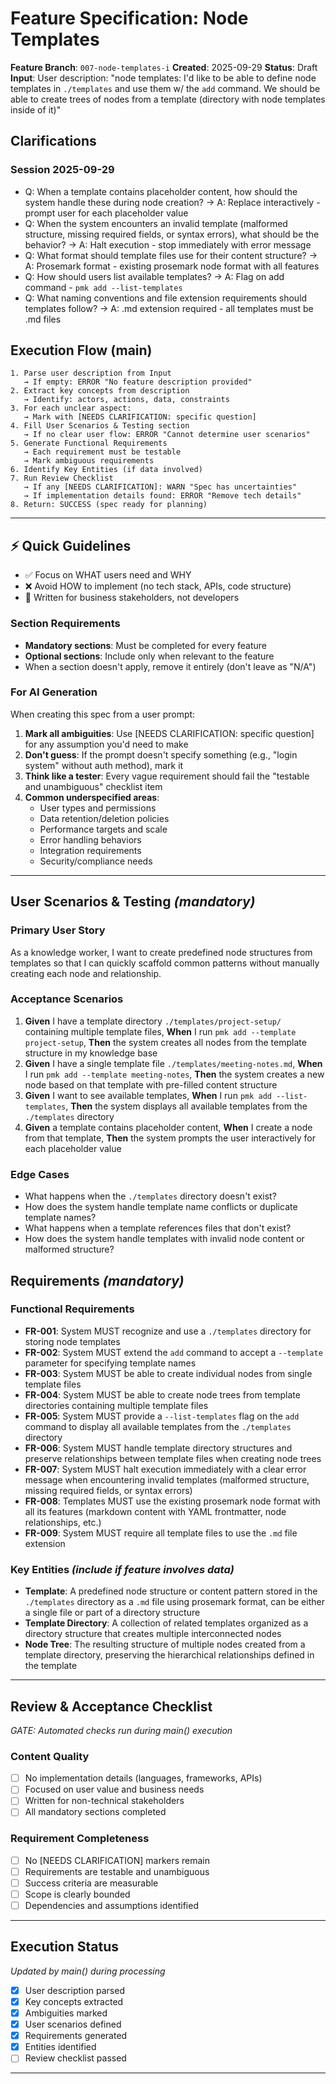 # Feature Specification: Node Templates

**Feature Branch**: `007-node-templates-i`
**Created**: 2025-09-29
**Status**: Draft
**Input**: User description: "node templates: I'd like to be able to define node templates in `./templates` and use them w/ the `add` command. We should be able to create trees of nodes from a template (directory with node templates inside of it)"

## Clarifications

### Session 2025-09-29
- Q: When a template contains placeholder content, how should the system handle these during node creation? → A: Replace interactively - prompt user for each placeholder value
- Q: When the system encounters an invalid template (malformed structure, missing required fields, or syntax errors), what should be the behavior? → A: Halt execution - stop immediately with error message
- Q: What format should template files use for their content structure? → A: Prosemark format - existing prosemark node format with all features
- Q: How should users list available templates? → A: Flag on add command - `pmk add --list-templates`
- Q: What naming conventions and file extension requirements should templates follow? → A: .md extension required - all templates must be .md files

## Execution Flow (main)
```
1. Parse user description from Input
   → If empty: ERROR "No feature description provided"
2. Extract key concepts from description
   → Identify: actors, actions, data, constraints
3. For each unclear aspect:
   → Mark with [NEEDS CLARIFICATION: specific question]
4. Fill User Scenarios & Testing section
   → If no clear user flow: ERROR "Cannot determine user scenarios"
5. Generate Functional Requirements
   → Each requirement must be testable
   → Mark ambiguous requirements
6. Identify Key Entities (if data involved)
7. Run Review Checklist
   → If any [NEEDS CLARIFICATION]: WARN "Spec has uncertainties"
   → If implementation details found: ERROR "Remove tech details"
8. Return: SUCCESS (spec ready for planning)
```

---

## ⚡ Quick Guidelines
- ✅ Focus on WHAT users need and WHY
- ❌ Avoid HOW to implement (no tech stack, APIs, code structure)
- 👥 Written for business stakeholders, not developers

### Section Requirements
- **Mandatory sections**: Must be completed for every feature
- **Optional sections**: Include only when relevant to the feature
- When a section doesn't apply, remove it entirely (don't leave as "N/A")

### For AI Generation
When creating this spec from a user prompt:
1. **Mark all ambiguities**: Use [NEEDS CLARIFICATION: specific question] for any assumption you'd need to make
2. **Don't guess**: If the prompt doesn't specify something (e.g., "login system" without auth method), mark it
3. **Think like a tester**: Every vague requirement should fail the "testable and unambiguous" checklist item
4. **Common underspecified areas**:
   - User types and permissions
   - Data retention/deletion policies
   - Performance targets and scale
   - Error handling behaviors
   - Integration requirements
   - Security/compliance needs

---

## User Scenarios & Testing *(mandatory)*

### Primary User Story
As a knowledge worker, I want to create predefined node structures from templates so that I can quickly scaffold common patterns without manually creating each node and relationship.

### Acceptance Scenarios
1. **Given** I have a template directory `./templates/project-setup/` containing multiple template files, **When** I run `pmk add --template project-setup`, **Then** the system creates all nodes from the template structure in my knowledge base
2. **Given** I have a single template file `./templates/meeting-notes.md`, **When** I run `pmk add --template meeting-notes`, **Then** the system creates a new node based on that template with pre-filled content structure
3. **Given** I want to see available templates, **When** I run `pmk add --list-templates`, **Then** the system displays all available templates from the `./templates` directory
4. **Given** a template contains placeholder content, **When** I create a node from that template, **Then** the system prompts the user interactively for each placeholder value

### Edge Cases
- What happens when the `./templates` directory doesn't exist?
- How does the system handle template name conflicts or duplicate template names?
- What happens when a template references files that don't exist?
- How does the system handle templates with invalid node content or malformed structure?

## Requirements *(mandatory)*

### Functional Requirements
- **FR-001**: System MUST recognize and use a `./templates` directory for storing node templates
- **FR-002**: System MUST extend the `add` command to accept a `--template` parameter for specifying template names
- **FR-003**: System MUST be able to create individual nodes from single template files
- **FR-004**: System MUST be able to create node trees from template directories containing multiple template files
- **FR-005**: System MUST provide a `--list-templates` flag on the `add` command to display all available templates from the `./templates` directory
- **FR-006**: System MUST handle template directory structures and preserve relationships between template files when creating node trees
- **FR-007**: System MUST halt execution immediately with a clear error message when encountering invalid templates (malformed structure, missing required fields, or syntax errors)
- **FR-008**: Templates MUST use the existing prosemark node format with all its features (markdown content with YAML frontmatter, node relationships, etc.)
- **FR-009**: System MUST require all template files to use the `.md` file extension

### Key Entities *(include if feature involves data)*
- **Template**: A predefined node structure or content pattern stored in the `./templates` directory as a `.md` file using prosemark format, can be either a single file or part of a directory structure
- **Template Directory**: A collection of related templates organized as a directory structure that creates multiple interconnected nodes
- **Node Tree**: The resulting structure of multiple nodes created from a template directory, preserving the hierarchical relationships defined in the template

---

## Review & Acceptance Checklist
*GATE: Automated checks run during main() execution*

### Content Quality
- [ ] No implementation details (languages, frameworks, APIs)
- [ ] Focused on user value and business needs
- [ ] Written for non-technical stakeholders
- [ ] All mandatory sections completed

### Requirement Completeness
- [ ] No [NEEDS CLARIFICATION] markers remain
- [ ] Requirements are testable and unambiguous
- [ ] Success criteria are measurable
- [ ] Scope is clearly bounded
- [ ] Dependencies and assumptions identified

---

## Execution Status
*Updated by main() during processing*

- [x] User description parsed
- [x] Key concepts extracted
- [x] Ambiguities marked
- [x] User scenarios defined
- [x] Requirements generated
- [x] Entities identified
- [ ] Review checklist passed

---
